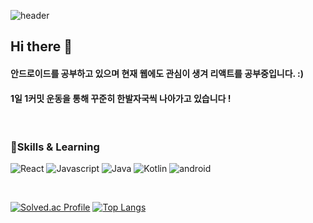 ![header](https://capsule-render.vercel.app/api?type=waving&color=auto&height=300&section=header&text=Minzzi&fontSize=90)


## Hi there 👋 
#### 안드로이드를 공부하고 있으며 현재 웹에도 관심이 생겨 리액트를 공부중입니다. :)
#### 1일 1커밋 운동을 통해 꾸준히 한발자국씩 나아가고 있습니다 !
</br>

### 📝Skills & Learning

![React](https://img.shields.io/badge/React-61DAFB.svg?style=for-the-badge&logo=React&logoColor=white)
![Javascript](https://img.shields.io/badge/Javascript-F7DF1E.svg?style=for-the-badge&logo=Javascript&logoColor=white)
![Java](https://img.shields.io/badge/Java-007396?style=for-the-badge&logo=Java&logoColor=white)
![Kotlin](https://img.shields.io/badge/Kotlin-0095D5?&style=for-the-badge&logo=kotlin&logoColor=white)
![android](https://img.shields.io/badge/Android-3DDC84?style=for-the-badge&logo=android&logoColor=white)

</br>



[![Solved.ac Profile](http://mazassumnida.wtf/api/v2/generate_badge?boj=alswlrkswl)](https://solved.ac/alswlrkswl/)  [![Top Langs](https://github-readme-stats-git-masterrstaa-rickstaa.vercel.app/api/top-langs?username=Kminzzi&layout=compact)](https://github.com/KMinzzi/github-readme-stats)
	
<!--
**Kminzzi/KMinzzi** is a ✨ _special_ ✨ repository because its `README.md` (this file) appears on your GitHub profile.



Here are some ideas to get you started:
- 🔭 I’m currently working on ...
- 🌱 I’m currently learning ...
- 👯 I’m looking to collaborate on ...
- 🤔 I’m looking for help with ...
- 💬 Ask me about ...
- 📫 How to reach me: ...
- 😄 Pronouns: ...
- ⚡ Fun fact: ...
-->
